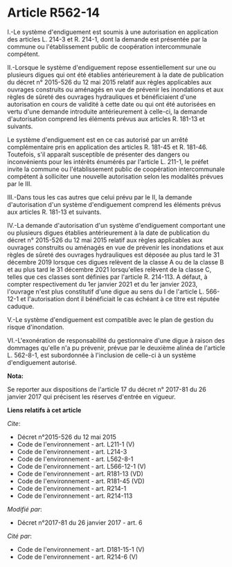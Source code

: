 # Article R562-14

I.-Le système d'endiguement est soumis à une autorisation en application des articles L. 214-3 et R. 214-1, dont la demande
est présentée par la commune ou l'établissement public de coopération intercommunale compétent. 

II.-Lorsque le système d'endiguement repose essentiellement sur une ou plusieurs digues qui ont été établies antérieurement à
la date de publication du décret n° 2015-526 du 12 mai 2015 relatif aux règles applicables aux ouvrages construits ou
aménagés en vue de prévenir les inondations et aux règles de sûreté des ouvrages hydrauliques et bénéficiaient d'une
autorisation en cours de validité à cette date ou qui ont été autorisées en vertu d'une demande introduite antérieurement à
celle-ci, la demande d'autorisation comprend les éléments prévus aux articles R. 181-13 et suivants. 

Le système d'endiguement est en ce cas autorisé par un arrêté complémentaire pris en application des articles R. 181-45 et R.
181-46. Toutefois, s'il apparaît susceptible de présenter des dangers ou inconvénients pour les intérêts énumérés par
l'article L. 211-1, le préfet invite la commune ou l'établissement public de coopération intercommunale compétent à
solliciter une nouvelle autorisation selon les modalités prévues par le III. 

III.-Dans tous les cas autres que celui prévu par le II, la demande d'autorisation d'un système d'endiguement comprend les
éléments prévus aux articles R. 181-13 et suivants. 

IV.-La demande d'autorisation d'un système d'endiguement comportant une ou plusieurs digues établies antérieurement à la date
de publication du décret n° 2015-526 du 12 mai 2015 relatif aux règles applicables aux ouvrages construits ou aménagés en vue
de prévenir les inondations et aux règles de sûreté des ouvrages hydrauliques est déposée au plus tard le 31 décembre 2019
lorsque ces digues relèvent de la classe A ou de la classe B et au plus tard le 31 décembre 2021 lorsqu'elles relèvent de la
classe C, telles que ces classes sont définies par l'article R. 214-113. A défaut, à compter respectivement du 1er janvier
2021 et du 1er janvier 2023, l'ouvrage n'est plus constitutif d'une digue au sens du I de l'article L. 566-12-1 et
l'autorisation dont il bénéficiait le cas échéant à ce titre est réputée caduque. 

V.-Le système d'endiguement est compatible avec le plan de gestion du risque d'inondation. 

VI.-L'exonération de responsabilité du gestionnaire d'une digue à raison des dommages qu'elle n'a pu prévenir, prévue par le
deuxième alinéa de l'article L. 562-8-1, est subordonnée à l'inclusion de celle-ci à un système d'endiguement autorisé.

**Nota:**

Se reporter aux dispositions de l'article 17 du décret n° 2017-81 du 26 janvier 2017 qui précisent les réserves d'entrée en
vigueur.

**Liens relatifs à cet article**

_Cite_:

  - Décret n°2015-526 du 12 mai 2015
  - Code de l'environnement - art. L211-1 (V)
  - Code de l'environnement - art. L214-3
  - Code de l'environnement - art. L562-8-1
  - Code de l'environnement - art. L566-12-1 (V)
  - Code de l'environnement - art. R181-13 (VD)
  - Code de l'environnement - art. R181-45 (VD)
  - Code de l'environnement - art. R214-1
  - Code de l'environnement - art. R214-113

_Modifié par_:

  - Décret n°2017-81 du 26 janvier 2017 - art. 6

_Cité par_:

  - Code de l'environnement - art. D181-15-1 (V)
  - Code de l'environnement - art. R214-6 (V)

